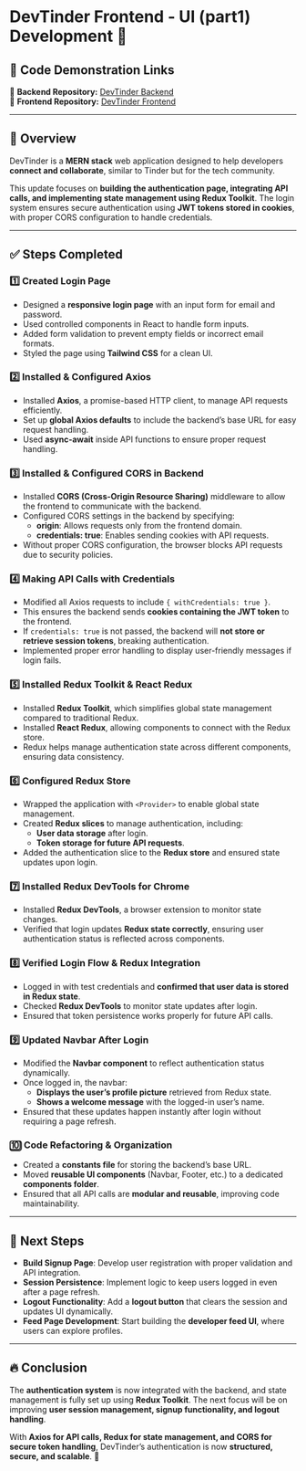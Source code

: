 # DevTinder Frontend - UI (part1) Development 🚀

## 📌 Code Demonstration Links  
🔗 **Backend Repository:** [DevTinder Backend](https://github.com/akshadjaiswal/devTinder-backend)  
🔗 **Frontend Repository:** [DevTinder Frontend](https://github.com/akshadjaiswal/devTinder-frontend)  

---

## 📌 Overview  
DevTinder is a **MERN stack** web application designed to help developers **connect and collaborate**, similar to Tinder but for the tech community.  

This update focuses on **building the authentication page, integrating API calls, and implementing state management using Redux Toolkit**. The login system ensures secure authentication using **JWT tokens stored in cookies**, with proper CORS configuration to handle credentials.  

---

## ✅ Steps Completed  

### **1️⃣ Created Login Page**  
- Designed a **responsive login page** with an input form for email and password.  
- Used controlled components in React to handle form inputs.  
- Added form validation to prevent empty fields or incorrect email formats.  
- Styled the page using **Tailwind CSS** for a clean UI.  

### **2️⃣ Installed & Configured Axios**  
- Installed **Axios**, a promise-based HTTP client, to manage API requests efficiently.  
- Set up **global Axios defaults** to include the backend’s base URL for easy request handling.  
- Used **async-await** inside API functions to ensure proper request handling.  

### **3️⃣ Installed & Configured CORS in Backend**  
- Installed **CORS (Cross-Origin Resource Sharing)** middleware to allow the frontend to communicate with the backend.  
- Configured CORS settings in the backend by specifying:  
  - **origin**: Allows requests only from the frontend domain.  
  - **credentials: true**: Enables sending cookies with API requests.  
- Without proper CORS configuration, the browser blocks API requests due to security policies.  

### **4️⃣ Making API Calls with Credentials**  
- Modified all Axios requests to include `{ withCredentials: true }`.  
- This ensures the backend sends **cookies containing the JWT token** to the frontend.  
- If `credentials: true` is not passed, the backend will **not store or retrieve session tokens**, breaking authentication.  
- Implemented proper error handling to display user-friendly messages if login fails.  

### **5️⃣ Installed Redux Toolkit & React Redux**  
- Installed **Redux Toolkit**, which simplifies global state management compared to traditional Redux.  
- Installed **React Redux**, allowing components to connect with the Redux store.  
- Redux helps manage authentication state across different components, ensuring data consistency.  

### **6️⃣ Configured Redux Store**  
- Wrapped the application with `<Provider>` to enable global state management.  
- Created **Redux slices** to manage authentication, including:  
  - **User data storage** after login.  
  - **Token storage for future API requests**.  
- Added the authentication slice to the **Redux store** and ensured state updates upon login.  

### **7️⃣ Installed Redux DevTools for Chrome**  
- Installed **Redux DevTools**, a browser extension to monitor state changes.  
- Verified that login updates **Redux state correctly**, ensuring user authentication status is reflected across components.  

### **8️⃣ Verified Login Flow & Redux Integration**  
- Logged in with test credentials and **confirmed that user data is stored in Redux state**.  
- Checked **Redux DevTools** to monitor state updates after login.  
- Ensured that token persistence works properly for future API calls.  

### **9️⃣ Updated Navbar After Login**  
- Modified the **Navbar component** to reflect authentication status dynamically.  
- Once logged in, the navbar:  
  - **Displays the user’s profile picture** retrieved from Redux state.  
  - **Shows a welcome message** with the logged-in user’s name.  
- Ensured that these updates happen instantly after login without requiring a page refresh.  

### **🔟 Code Refactoring & Organization**  
- Created a **constants file** for storing the backend’s base URL.  
- Moved **reusable UI components** (Navbar, Footer, etc.) to a dedicated **components folder**.  
- Ensured that all API calls are **modular and reusable**, improving code maintainability.  

---

## 🎯 Next Steps  

- **Build Signup Page**: Develop user registration with proper validation and API integration.  
- **Session Persistence**: Implement logic to keep users logged in even after a page refresh.  
- **Logout Functionality**: Add a **logout button** that clears the session and updates UI dynamically.  
- **Feed Page Development**: Start building the **developer feed UI**, where users can explore profiles.  

---

## 🔥 Conclusion  
The **authentication system** is now integrated with the backend, and state management is fully set up using **Redux Toolkit**. The next focus will be on improving **user session management, signup functionality, and logout handling**.  

With **Axios for API calls, Redux for state management, and CORS for secure token handling**, DevTinder’s authentication is now **structured, secure, and scalable**. 🚀  

